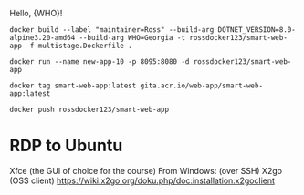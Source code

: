 Hello, {WHO}!

```
docker build --label "maintainer=Ross" --build-arg DOTNET_VERSION=8.0-alpine3.20-amd64 --build-arg WHO=Georgia -t rossdocker123/smart-web-app -f multistage.Dockerfile .

docker run --name new-app-10 -p 8095:8080 -d rossdocker123/smart-web-app

docker tag smart-web-app:latest gita.acr.io/web-app/smart-web-app:latest

docker push rossdocker123/smart-web-app
```


# RDP to Ubuntu
Xfce (the GUI of choice for the course)
From Windows: (over SSH) X2go (OSS client) https://wiki.x2go.org/doku.php/doc:installation:x2goclient
